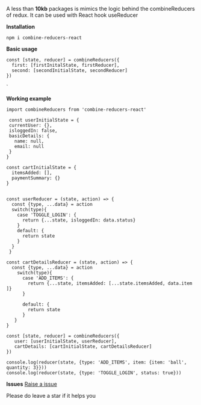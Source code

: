 
A less than **10kb** packages is mimics the logic behind the combineReducers of redux. It can be used with React hook useReducer 

**Installation**

    npm i combine-reducers-react

**Basic usage**

    const [state, reducer] = combineReducers({
      first: [firstInitalState, firstReducer],
      second: [secondInitialState, secondReducer]
    })
`

**Working example**

    import combineReducers from 'combine-reducers-react'
    
     const userInitialState = {
     currentUser: {},
     isloggedIn: false,
     basicDetails: {
       name: null,
       email: null
     }
    }

    const cartInitialState = {
      itemsAdded: [],
      paymentSummary: {} 
    }


    const userReducer = (state, action) => {
      const {type, ...data} = action
      switch(type){
        case 'TOGGLE_LOGIN': {
          return {...state, isloggedIn: data.status}
        }
        default: {
          return state
        }
      }
     }

    const cartDetailsReducer = (state, action) => {
      const {type, ...data} = action
        switch(type){
          case 'ADD_ITEMS': {
            return {...state, itemsAdded: [...state.itemsAdded, data.item ]}
          }

          default: {
            return state
          }
       }
    }

    const [state, reducer] = combineReducers({
       user: [userInitialState, userReducer],
       cartDetails: [cartInitialState, cartDetailsReducer]
    })

    console.log(reducer(state, {type: 'ADD_ITEMS', item: {item: 'ball', quantity: 3}}))
    console.log(reducer(state, {type: 'TOGGLE_LOGIN', status: true}))


**Issues**
[Raise a issue ]( https://github.com/srikanth000/combine-reducers-react/issues)

Please do leave a star if it helps you



